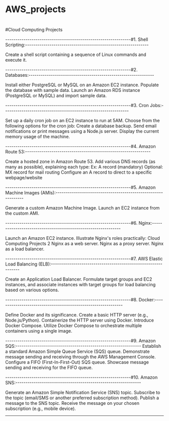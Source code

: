 # AWS_projects
#
#Cloud Computing Projects



--------------------------------------------------------------#1. Shell Scripting:-------------------------------------------------------------


Create a shell script containing a sequence of Linux commands and execute
it.


--------------------------------------------------------------#2. Databases:--------------------------------------------------------------


Install either PostgreSQL or MySQL on an Amazon EC2 instance.
Populate the database with sample data.
Launch an Amazon RDS instance (PostgreSQL or MySQL) and import
sample data.


--------------------------------------------------------------#3. Cron Jobs:--------------------------------------------------------------


Set up a daily cron job on an EC2 instance to run at 5AM.
Choose from the following options for the cron job:
Create a database backup.
Send email notifications or print messages using a Node.js server.
Display the current memory usage of the machine.


--------------------------------------------------------------#4. Amazon Route 53:--------------------------------------------------------------


Create a hosted zone in Amazon Route 53.
Add various DNS records (as many as possible), explaining each type:
Ex: A record (mandatory)
Optional: MX record for mail routing
Configure an A record to direct to a specific webpage/website


--------------------------------------------------------------#5. Amazon Machine Images (AMIs):--------------------------------------------------------------


Generate a custom Amazon Machine Image.
Launch an EC2 instance from the custom AMI.


--------------------------------------------------------------#6. Nginx:--------------------------------------------------------------


Launch an Amazon EC2 instance.
Illustrate Nginx's roles practically:
Cloud Computing Projects 2
Nginx as a web server.
Nginx as a proxy server.
Nginx as a load balancer.


--------------------------------------------------------------#7. AWS Elastic Load Balancing (ELB):--------------------------------------------------------------


Create an Application Load Balancer.
Formulate target groups and EC2 instances, and associate instances with
target groups for load balancing based on various options.


--------------------------------------------------------------#8. Docker:--------------------------------------------------------------


Define Docker and its significance.
Create a basic HTTP server (e.g., Node.js/Python).
Containerize the HTTP server using Docker.
Introduce Docker Compose.
Utilize Docker Compose to orchestrate multiple containers using a single
image.


--------------------------------------------------------------#9. Amazon SQS:--------------------------------------------------------------
Establish a standard Amazon Simple Queue Service (SQS) queue.
Demonstrate message sending and receiving through the AWS
Management Console.
Configure a FIFO (First-In-First-Out) SQS queue.
Showcase message sending and receiving for the FIFO queue.


--------------------------------------------------------------#10. Amazon SNS:--------------------------------------------------------------


Generate an Amazon Simple Notification Service (SNS) topic.
Subscribe to the topic (email/SMS or another preferred subscription
method).
Publish a message to the SNS topic.
Receive the message on your chosen subscription (e.g., mobile device).

---------------------------------------------------------------------------------------------------------------------------------------------

